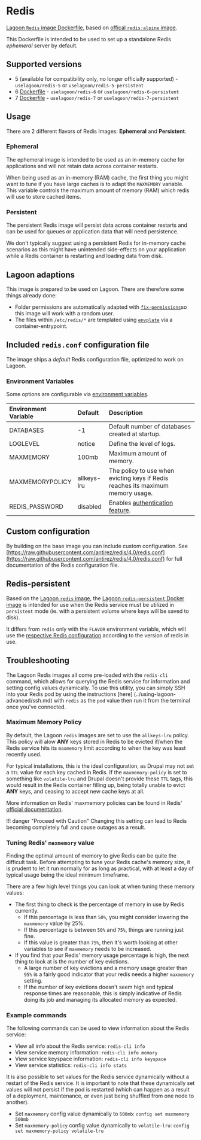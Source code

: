# Redis

[Lagoon `Redis` image Dockerfile](https://github.com/uselagoon/lagoon-images/blob/main/images/redis), based on [offical `redis:alpine` image](https://hub.docker.com/_/redis/).

This Dockerfile is intended to be used to set up a standalone Redis _ephemeral_ server by default.

## Supported versions

* 5 \(available for compatibility only, no longer officially supported\) - `uselagoon/redis-5` or `uselagoon/redis-5-persistent`
* 6 [Dockerfile](https://github.com/uselagoon/lagoon-images/blob/main/images/redis/6.Dockerfile) - `uselagoon/redis-6` or `uselagoon/redis-6-persistent`
* 7 [Dockerfile](https://github.com/uselagoon/lagoon-images/blob/main/images/redis/7.Dockerfile) - `uselagoon/redis-7` or `uselagoon/redis-7-persistent`

## Usage

There are 2 different flavors of Redis Images: **Ephemeral** and **Persistent**.

### Ephemeral

The ephemeral image is intended to be used as an in-memory cache for applications and will not retain data across container restarts.

When being used as an in-memory (RAM) cache, the first thing you might want to tune if you have large caches is to adapt the `MAXMEMORY` variable. This variable controls the maximum amount of memory (RAM) which redis will use to store cached items.

### Persistent

The persistent Redis image will persist data across container restarts and can be used for queues or application data that will need persistence.

We don't typically suggest using a persistent Redis for in-memory cache scenarios as this might have unintended side-effects on your application while a Redis container is restarting and loading data from disk.

## Lagoon adaptions

This image is prepared to be used on Lagoon. There are therefore some things already done:

* Folder permissions are automatically adapted with [`fix-permissions`](https://github.com/uselagoon/lagoon-images/blob/main/images/commons/fix-permissions)so this image will work with a random user.
* The files within `/etc/redis/*` are templated using [`envplate`](https://github.com/kreuzwerker/envplate) via a container-entrypoint.

## Included `redis.conf` configuration file

The image ships a _default_ Redis configuration file, optimized to work on Lagoon.

### Environment Variables

Some options are configurable via [environment
variables](../using-lagoon-advanced/environment-variables.md).

| Environment Variable | Default     |                                        Description                                         |
| :------------------- | :---------- | :----------------------------------------------------------------------------------------- |
| DATABASES            | -1          | Default number of databases created at startup.                                            |
| LOGLEVEL             | notice      | Define the level of logs.                                                                  |
| MAXMEMORY            | 100mb       | Maximum amount of memory.                                                                  |
| MAXMEMORYPOLICY      | allkeys-lru | The policy to use when evicting keys if Redis reaches its maximum memory usage.            |
| REDIS_PASSWORD       | disabled    | Enables [authentication feature](https://redis.io/topics/security#authentication-feature). |

## Custom configuration

By building on the base image you can include custom configuration.
See [https://raw.githubusercontent.com/antirez/redis/4.0/redis.conf](https://raw.githubusercontent.com/antirez/redis/4.0/redis.conf) for full documentation of the Redis configuration file.

## Redis-persistent

Based on the [Lagoon `redis` image](https://github.com/uselagoon/lagoon-images/blob/main/images/redis/5.Dockerfile), the [Lagoon `redis-persistent` Docker image](https://github.com/uselagoon/lagoon-images/blob/main/images/redis-persistent/5.Dockerfile) is intended for use when the Redis service must be utilized in `persistent` mode \(ie. with a persistent volume where keys will be saved to disk\).

It differs from `redis` only with the `FLAVOR` environment variable, which will use the [respective Redis configuration](https://github.com/uselagoon/lagoon-images/tree/main/images/redis/conf) according to the version of redis in use.

## Troubleshooting

The Lagoon Redis images all come pre-loaded with the `redis-cli` command, which allows for querying the Redis service for information and setting config values dynamically. To use this utility, you can simply SSH into your Redis pod by using the instructions [here] (../using-lagoon-advanced/ssh.md) with `redis` as the `pod` value then run it from the terminal once you've connected.

### Maximum Memory Policy

By default, the Lagoon `redis` images are set to use the `allkeys-lru` policy. This policy will alow **ANY** keys stored in Redis to be evicted if/when the Redis service hits its `maxmemory` limit according to when the key was least recently used.

For typical installations, this is the ideal configuration, as Drupal may not set a `TTL` value for each key cached in Redis. If the `maxmemory-policy` is set to something like `volatile-lru` and Drupal doesn't provide these `TTL` tags, this would result in the Redis container filling up, being totally unable to evict **ANY** keys, and ceasing to accept new cache keys at all.

More information on Redis' maxmemory policies can be found in Redis' [official documentation](https://redis.io/docs/manual/eviction/#eviction-policies).

!!! danger "Proceed with Caution"
    Changing this setting can lead to Redis becoming completely full and cause outages as a result.

### Tuning Redis' `maxmemory` value

Finding the optimal amount of memory to give Redis can be quite the difficult task. Before attempting to tune your Redis cache's memory size, it is prudent to let it run normally for as long as practical, with at least a day of typical usage being the ideal minimum timeframe.

There are a few high level things you can look at when tuning these memory values:

* The first thing to check is the percentage of memory in use by Redis currently.
  * If this percentage is less than `50%`, you might consider lowering the `maxmemory` value by 25%.
  * If this percentage is between `50%` and `75%`, things are running just fine.
  * If this value is greater than `75%`, then it's worth looking at other variables to see if `maxmemory` needs to be increased.
* If you find that your Redis' memory usage percentage is high, the next thing to look at is the number of key evictions.
  * A large number of key evictions and a memory usage greater than `95%` is a fairly good indicator that your redis needs a higher `maxmemory` setting.
  * If the number of key evictions doesn't seem high and typical response times are reasonable, this is simply indicative of Redis doing its job and managing its allocated memory as expected.

### Example commands

The following commands can be used to view information about the Redis service:

* View all info about the Redis service: `redis-cli info`
* View service memory information: `redis-cli info memory`
* View service keyspace information: `redis-cli info keyspace`
* View service statistics: `redis-cli info stats`

It is also possible to set values for the Redis service dynamically without a restart of the Redis service. It is important to note that these dynamically set values will not persist if the pod is restarted (which can happen as a result of a deployment, maintenance, or even just being shuffled from one node to another).

* Set `maxmemory` config value dynamically to `500mb`: `config set maxmemory 500mb`
* Set `maxmemory-policy` config value dynamically to `volatile-lru`: `config set maxmemory-policy volatile-lru`
